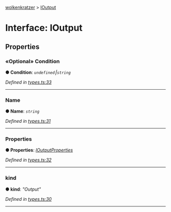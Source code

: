 [wolkenkratzer](../README.md) > [IOutput](../interfaces/ioutput.md)



# Interface: IOutput


## Properties
<a id="condition"></a>

### «Optional» Condition

**●  Condition**:  *`undefined`⎮`string`* 

*Defined in [types.ts:33](https://github.com/arminhammer/wolkenkratzer/blob/cd0c133/src/types.ts#L33)*





___

<a id="name"></a>

###  Name

**●  Name**:  *`string`* 

*Defined in [types.ts:31](https://github.com/arminhammer/wolkenkratzer/blob/cd0c133/src/types.ts#L31)*





___

<a id="properties"></a>

###  Properties

**●  Properties**:  *[IOutputProperties](ioutputproperties.md)* 

*Defined in [types.ts:32](https://github.com/arminhammer/wolkenkratzer/blob/cd0c133/src/types.ts#L32)*





___

<a id="kind"></a>

###  kind

**●  kind**:  *"Output"* 

*Defined in [types.ts:30](https://github.com/arminhammer/wolkenkratzer/blob/cd0c133/src/types.ts#L30)*





___


